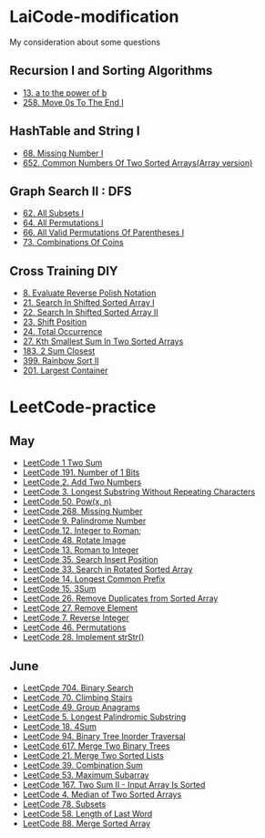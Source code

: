 # LaiCode-modification
My consideration  about some questions

## Recursion I and Sorting Algorithms
+ [13. a to the power of b](13-a-to-the-power-of-b.md)
+ [258. Move 0s To The End I](258-Move-0s-To-The-End-I.md)


## HashTable and String I
+ [68. Missing Number I](68-Missing-Number-I.md)
+ [652. Common Numbers Of Two Sorted Arrays(Array version)](652-Common-Numbers-Of-Two-Sorted-Arrays(Array-version).md)

## Graph Search II : DFS
+ [62. All Subsets I](62-All-Subsets-I.md)
+ [64. All Permutations I](64-All-Permutations-I.md)
+ [66. All Valid Permutations Of Parentheses I](66-All-Valid-Permutations-Of-Parentheses-I.md)
+ [73. Combinations Of Coins](73-Combinations-Of-Coins.md)

## Cross Training DIY
+ [8. Evaluate Reverse Polish Notation](8-Evaluate-Reverse-Polish-Notation.md)
+ [21. Search In Shifted Sorted Array I](21-Search-In-Shifted-Sorted-Array-I.md)
+ [22. Search In Shifted Sorted Array II](22-Search-In-Shifted-Sorted-Array-II.md)
+ [23. Shift Position](23-Shift-Position.md)
+ [24. Total Occurrence](24-Total-Occurrence.md)
+ [27. Kth Smallest Sum In Two Sorted Arrays](27-Kth-Smallest-Sum-In-Two-Sorted-Arrays.md)
+ [183. 2 Sum Closest](183-2-Sum-Closest.md)
+ [399. Rainbow Sort II](399-Rainbow-Sort-II.md)
+ [201. Largest Container](201-Largest-Container.md)

# LeetCode-practice

## May
+ [LeetCode 1 Two Sum](LeetCode-1-Two-Sum.md)
+ [LeetCode 191. Number of 1 Bits](LeetCode-191-Number-of-1-Bits.md)
+ [LeetCode 2. Add Two Numbers](LeetCode-2-Add-Two-Numbers.md)
+ [LeetCode 3. Longest Substring Without Repeating Characters](LeetCode-3-Longest-Substring-Without-Repeating-Characters.md)
+ [LeetCode 50. Pow(x, n)](LeetCode-50-Pow(x-and-n).md)
+ [LeetCode 268. Missing Number](LeetCode-268-Missing-Number.md)
+ [LeetCode 9. Palindrome Number](LeetCode-9-Palindrome-Number.md)
+ [LeetCode 12. Integer to Roman](LeetCode-12-Integer-to-Roman.md);
+ [LeetCode 48. Rotate Image](LeetCode-48-Rotate-Image.md)
+ [LeetCode 13. Roman to Integer](LeetCode-13-Roman-to-Integer.md)
+ [LeetCode 35. Search Insert Position](LeetCode-35-Search-Insert-Position.md)
+ [LeetCode 33. Search in Rotated Sorted Array](LeetCode-33-Search-in-Rotated-Sorted-Array.md)
+ [LeetCode 14. Longest Common Prefix](LeetCode-14-Longest-Common-Prefix.md)
+ [LeetCode 15. 3Sum](LeetCode-15-3Sum.md)
+ [LeetCode 26. Remove Duplicates from Sorted Array](LeetCode-26-Remove-Duplicates-from-Sorted-Array.md)
+ [LeetCode 27. Remove Element](LeetCode-27-Remove-Element.md)
+ [LeetCode 7. Reverse Integer](LeetCode-7-Reverse-Integer.md)
+ [LeetCode 46. Permutations](LeetCode-46-Permutations.md)
+ [LeetCode 28. Implement strStr()](LeetCode-28-Implement-strStr().md)

## June
+ [LeetCpde 704. Binary Search](LeetCode-704-Binary-Search.md)
+ [LeetCode 70. Climbing Stairs](LeetCode-70-Climbing-Stairs.md)
+ [LeetCode 49. Group Anagrams](LeetCode-49-Group-Anagrams.md)
+ [LeetCode 5. Longest Palindromic Substring](LeetCode-5-Longest-Palindromic-Substring.md)
+ [LeetCode 18. 4Sum](LeetCode-18-4Sum.md)
+ [LeetCode 94. Binary Tree Inorder Traversal](LeetCode-94-Binary-Tree-Inorder-Traversal.md)
+ [LeetCode 617. Merge Two Binary Trees](LeetCode-617-Merge-Two-Binary-Trees.md)
+ [LeetCode 21. Merge Two Sorted Lists](LeetCode-21-Merge-Two-Sorted-Lists.md)
+ [LeetCode 39. Combination Sum](LeetCode-39-Combination-Sum.md)
+ [LeetCode 53. Maximum Subarray](LeetCode-53-Maximum-Subarray.md)
+ [LeetCode 167. Two Sum II - Input Array Is Sorted](LeetCode-167-Two-Sum-II-Input-Array-Is-Sorted.md)
+ [LeetCode 4. Median of Two Sorted Arrays](LeetCode-4-Median-of-Two-Sorted-Arrays.md)
+ [LeetCode 78. Subsets](LeetCode-78-Subsets.md)
+ [LeetCode 58. Length of Last Word](LeetCode-58-Length-of-Last-Word.md)
+ [LeetCode 88. Merge Sorted Array](LeetCode-88-Merge-Sorted-Array.md)
